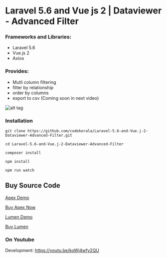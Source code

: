 # Laravel 5.6 and Vue js 2 | Dataviewer -  Advanced Filter
### Frameworks and Libraries:

- Laravel 5.6
- Vue.js 2
- Axios

### Provides:

- Mutli column filtering
- filter by relationship
- order by columns
- export to csv (Coming soon in next video)


![alt tag](https://github.com/codekerala/Laravel-5.6-and-Vue.j-2-Dataviewer-Advanced-Filter/raw/master/screen/s1.png)

### Installation
`git clone https://github.com/codekerala/Laravel-5.6-and-Vue.j-2-Dataviewer-Advanced-Filter.git`

`cd Laravel-5.6-and-Vue.j-2-Dataviewer-Advanced-Filter`

`composer install`

`npm install`

`npm run watch`

## Buy Source Code

[Apex Demo](https://apex.codekerala.com)

[Buy Apex Now](https://codecanyon.net/item/apex-sales-purchase-and-invoicing-solution/20752147)


[Lumen Demo](http://lumen.codekerala.com)

[Buy Lumen](https://codecanyon.net/item/lumen-a-simple-invoicing-solution/21831047)

### On Youtube

Development: https://youtu.be/koWj4wfy2QU

